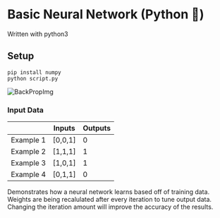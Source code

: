 # Basic Neural Network (Python 🐍)

Written with python3

## Setup
```
pip install numpy
python script.py
```
![BackPropImg](https://i.stack.imgur.com/7Ui1C.png)
### Input Data
|      | Inputs | Outputs |
| ----------- | ----------- |----------- |
| Example 1 | [0,0,1] | 0 |
| Example 2 | [1,1,1] | 1 |
| Example 3 | [1,0,1] | 1 |
| Example 4 | [0,1,1] | 0 |

Demonstrates how a neural network learns based off of training data. Weights are being recalulated after every iteration to tune output data. Changing the iteration amount will improve the accuracy of the results.